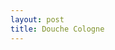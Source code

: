 ```yaml
--- 
layout: post
title: Douche Cologne
---
```

<object width="425" height="350"><param name="movie" value="http://www.youtube.com/v/DHiavT4xARM"></param><param name="wmode" value="transparent"></param><embed src="http://www.youtube.com/v/DHiavT4xARM" type="application/x-shockwave-flash" wmode="transparent" width="425" height="350"></embed></object>
